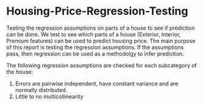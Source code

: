# Housing-Price-Regression-Testing
Testing the regression assumptions on parts of a house to see if prediction can be done. We test to see which parts of a house (Exterior, Interior, Premium features) can be used to predict housing price. The main purpose of this report is testing the regression assumptions. If the assumptions pass, then regression can be used as a methodolgy to infer prediction.

The following regression assumptions are checked for each subcategory of the house:
  1. Errors are pairwise independent, have constant variance and are normally distributed.
  2. Little to no multicollinearity
 
